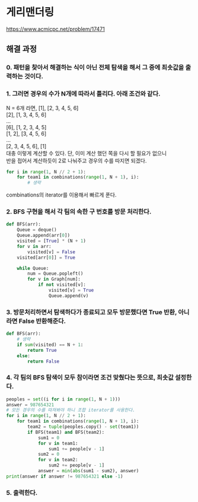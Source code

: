 # 게리맨더링
https://www.acmicpc.net/problem/17471
## 해결 과정
### 0. 패턴을 찾아서 해결하는 식이 아닌 전체 탐색을 해서 그 중에 최솟값을 출력하는 것이다.
### 1. 그러면 경우의 수가 N개에 따라서 틀리다. 아래 조건와 같다.
N = 6개 라면,
[1], [2, 3, 4, 5, 6]        
[2], [1, 3, 4, 5, 6]        
...     
[6], [1, 2, 3, 4, 5]        
[1, 2], [3, 4, 5, 6]        
...     
[2, 3, 4, 5, 6], [1]        
대충 이렇게 계산할 수 있다.
단, 이미 계산 했던 쪽을 다시 할 필요가 없으니     
반을 접어서 계산하듯이 2로 나눠주고 경우의 수를 따지면 되겠다.        
```python
for i in range(1, N // 2 + 1):
    for team1 in combinations(range(1, N + 1), i):
        # 생략
```
combinations의 iterator를 이용해서 빠르게 푼다.        
### 2. BFS 구현을 해서 각 팀의 속한 구 번호를 방문 처리한다.
```python
def BFS(arr):
    Queue = deque()
    Queue.append(arr[0])
    visited = [True] * (N + 1)
    for v in arr:
        visited[v] = False
    visited[arr[0]] = True

    while Queue:
        num = Queue.popleft()
        for v in Graph[num]:
            if not visited[v]:
                visited[v] = True
                Queue.append(v)
```
### 3. 방문처리하면서 탐색하다가 종료되고 모두 방문했다면 True 반환, 아니라면 False 반환해준다.
```python
def BFS(arr):
    # 생략
    if sum(visited) == N + 1:
        return True
    else:
        return False
```
### 4. 각 팀의 BFS 탐색이 모두 참이라면 조건 맞췄다는 뜻으로, 최솟값 설정한다.
```python
peoples = set((i for i in range(1, N + 1)))
answer = 987654321
# 모든 경우의 수를 따져봐야 하니 조합 iterator를 사용한다.
for i in range(1, N // 2 + 1):
    for team1 in combinations(range(1, N + 1), i):
        team2 = tuple(peoples.copy() - set(team1))
        if BFS(team1) and BFS(team2):
            sum1 = 0
            for v in team1:
                sum1 += people[v - 1]
            sum2 = 0
            for v in team2:
                sum2 += people[v - 1]
            answer = min(abs(sum1 - sum2), answer)
print(answer if answer != 987654321 else -1)
```
### 5. 출력한다.
